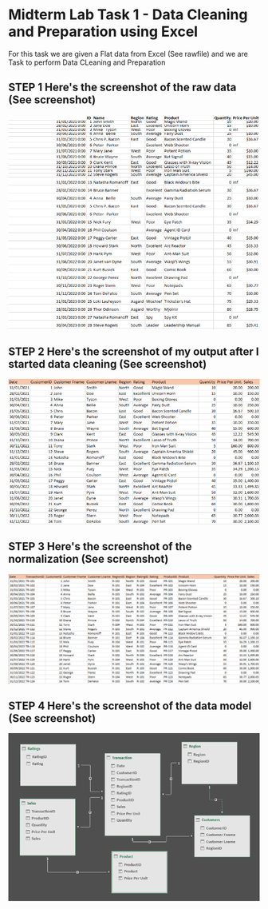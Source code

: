 # Midterm Lab Task 1 - Data Cleaning and Preparation using Excel

For this task we are given a Flat data from Excel (See rawfile) and we are Task to perform Data CLeaning and Preparation

## STEP 1 Here's the screenshot of the raw data (See screenshot)
![screenshot](image/Raw.png)
## STEP 2 Here's the screenshot of my output after I started data cleaning (See screenshot)
![screenshot](image/CLEAN.png)
## STEP 3 Here's the screenshot of the normalization (See screenshot)
![screenshot](image/Normalization.png)
## STEP 4 Here's the screenshot of the data model (See screenshot)
![screenshot](image/DATAMODEL.png)
